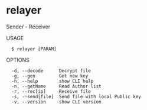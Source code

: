 relayer
=======

Sender - Receiver

USAGE
```
  $ relayer [PARAM]
```
OPTIONS
```
  -d, --decode      Decrypt file
  -g, --gen         Get new key
  -h, --help        show CLI help
  -n, --getName     Read Author list
  -r, --rec[ip]     Receive file
  -s, --send[file]  Send file with local Public key
  -v, --version     show CLI version
```